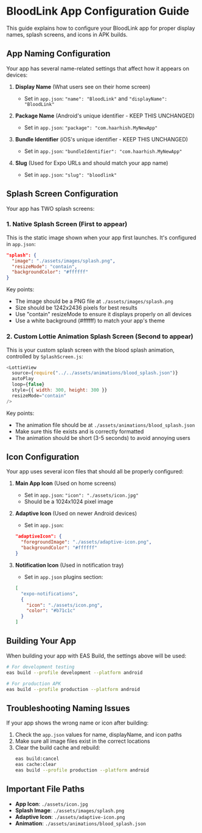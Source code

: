 # BloodLink App Configuration Guide

This guide explains how to configure your BloodLink app for proper display names, splash screens, and icons in APK builds.

## App Naming Configuration

Your app has several name-related settings that affect how it appears on devices:

1. **Display Name** (What users see on their home screen)

   - Set in `app.json`: `"name": "BloodLink"` and `"displayName": "BloodLink"`

2. **Package Name** (Android's unique identifier - KEEP THIS UNCHANGED)

   - Set in `app.json`: `"package": "com.haarhish.MyNewApp"`

3. **Bundle Identifier** (iOS's unique identifier - KEEP THIS UNCHANGED)

   - Set in `app.json`: `"bundleIdentifier": "com.haarhish.MyNewApp"`

4. **Slug** (Used for Expo URLs and should match your app name)
   - Set in `app.json`: `"slug": "bloodlink"`

## Splash Screen Configuration

Your app has TWO splash screens:

### 1. Native Splash Screen (First to appear)

This is the static image shown when your app first launches. It's configured in `app.json`:

```json
"splash": {
  "image": "./assets/images/splash.png",
  "resizeMode": "contain",
  "backgroundColor": "#ffffff"
}
```

Key points:

- The image should be a PNG file at `./assets/images/splash.png`
- Size should be 1242x2436 pixels for best results
- Use "contain" resizeMode to ensure it displays properly on all devices
- Use a white background (#ffffff) to match your app's theme

### 2. Custom Lottie Animation Splash Screen (Second to appear)

This is your custom splash screen with the blood splash animation, controlled by `SplashScreen.js`:

```javascript
<LottieView
  source={require("../../assets/animations/blood_splash.json")}
  autoPlay
  loop={false}
  style={{ width: 300, height: 300 }}
  resizeMode="contain"
/>
```

Key points:

- The animation file should be at `./assets/animations/blood_splash.json`
- Make sure this file exists and is correctly formatted
- The animation should be short (3-5 seconds) to avoid annoying users

## Icon Configuration

Your app uses several icon files that should all be properly configured:

1. **Main App Icon** (Used on home screens)

   - Set in `app.json`: `"icon": "./assets/icon.jpg"`
   - Should be a 1024x1024 pixel image

2. **Adaptive Icon** (Used on newer Android devices)

   - Set in `app.json`:

   ```json
   "adaptiveIcon": {
     "foregroundImage": "./assets/adaptive-icon.png",
     "backgroundColor": "#ffffff"
   }
   ```

3. **Notification Icon** (Used in notification tray)
   - Set in `app.json` plugins section:
   ```json
   [
     "expo-notifications",
     {
       "icon": "./assets/icon.png",
       "color": "#b71c1c"
     }
   ]
   ```

## Building Your App

When building your app with EAS Build, the settings above will be used:

```bash
# For development testing
eas build --profile development --platform android

# For production APK
eas build --profile production --platform android
```

## Troubleshooting Naming Issues

If your app shows the wrong name or icon after building:

1. Check the `app.json` values for name, displayName, and icon paths
2. Make sure all image files exist in the correct locations
3. Clear the build cache and rebuild:
   ```bash
   eas build:cancel
   eas cache:clear
   eas build --profile production --platform android
   ```

## Important File Paths

- **App Icon**: `./assets/icon.jpg`
- **Splash Image**: `./assets/images/splash.png`
- **Adaptive Icon**: `./assets/adaptive-icon.png`
- **Animation**: `./assets/animations/blood_splash.json`

